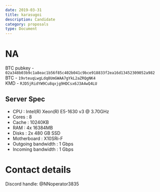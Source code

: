 ```yaml
---
date: 2019-03-31
title: karasugoi
description: Candidate
category: proposals
type: Document
---
```

# NA
BTC pubkey - `02a348b03b9c1a8eac1b56f85c402b041c9bce918833f2ea16d13452309052a982`  
BTC - `19vteuqLwgLdq8UmGWAA7gYkL2aZRQgNK4`  
KMD - `RJD5jRidYW9Cu8qxjg9HDCsx6J3A4wQ4LU`

## Server Spec
 - CPU : Intel(R) Xeon(R) E5-1630 v3 @ 3.70GHz 
 - Cores : 8 
 - Cache : 10240KB
 - RAM :  4x 16384MB
 - Disks :  2x 480 GB SSD
 - Motherboard : X10SRi-F
 - Outgoing bandwidth : 1 Gbps
 - Incoming bandwidth : 1 Gbps

# Contact details

Discord handle: @NNoperator3835

